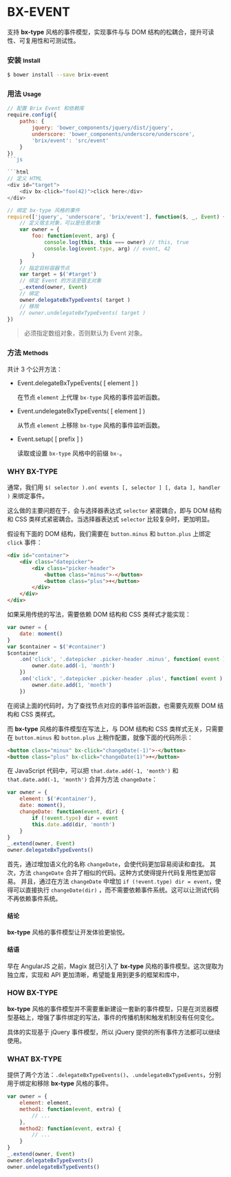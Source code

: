 # BX-EVENT

支持 **bx-type** 风格的事件模型，实现事件与与 DOM 结构的松耦合，提升可读性、可复用性和可测试性。

### 安装 <small>Install</small>

```sh
$ bower install --save brix-event
```

### 用法 <small>Usage</small>

```js
// 配置 Brix Event 和依赖库
require.config({
    paths: {
        jquery: 'bower_components/jquery/dist/jquery',
        underscore: 'bower_components/underscore/underscore',
        'brix/event': 'src/event'
    }
})
```js

```html
// 定义 HTML
<div id="target">
    <div bx-click="foo(42)">click here</div>
</div>
```

```js
// 绑定 bx-type 风格的事件
require(['jquery', 'underscore', 'brix/event'], function($, _, Event) {
    // 定义宿主对象，可以是任意对象
    var owner = {
        foo: function(event, arg) {
            console.log(this, this === owner) // this, true
            console.log(event.type, arg) // event, 42
        }
    }
    // 指定目标容器节点
    var target = $('#target')
    // 绑定 Event 的方法至宿主对象
    _.extend(owner, Event)
    // 绑定
    owner.delegateBxTypeEvents( target )
    // 移除
    // owner.undelegateBxTypeEvents( target )
})
```

> 必须指定数组对象，否则默认为 Event 对象。

### 方法 <small>Methods</small>

共计 3 个公开方法：

* Event.delegateBxTypeEvents( [ element ] )

    在节点 `element` 上代理 `bx-type` 风格的事件监听函数。

* Event.undelegateBxTypeEvents( [ element ] )

    从节点 `element` 上移除 `bx-type` 风格的事件监听函数。

* Event.setup( [ prefix ] )

    读取或设置 `bx-type` 风格中的前缀 `bx-`。

### WHY BX-TYPE

通常，我们用 `$( selector ).on( events [, selector ] [, data ], handler )` 来绑定事件。

这么做的主要问题在于，会与选择器表达式 `selector` 紧密耦合，即与 DOM 结构和 CSS 类样式紧密耦合。当选择器表达式 `selector` 比较复杂时，更加明显。

假设有下面的 DOM 结构，我们需要在 `button.minus` 和 `button.plus` 上绑定 `click` 事件：

```html
<div id="container">
    <div class="datepicker">
        <div class="picker-header">
            <button class="minus">-</button>
            <button class="plus">+</button>
        </div>
    </div>
</div>
```

如果采用传统的写法，需要依赖 DOM 结构和 CSS 类样式才能实现：

```js
var owner = {
    date: moment()
}
var $container = $('#container')
$container
    .on('click', '.datepicker .picker-header .minus', function( event ) {
        owner.date.add(-1, 'month')
    })
    .on('click', '.datepicker .picker-header .plus', function( event ) {
        owner.date.add(1, 'month')
    })
```

在阅读上面的代码时，为了查找节点对应的事件监听函数，也需要先观察 DOM 结构和 CSS 类样式。

而 **bx-type** 风格的事件模型在写法上，与 DOM 结构和 CSS 类样式无关，只需要在 `button.minus` 和 `button.plus` 上稍作配置，就像下面的代码所示：

```html
<button class="minux" bx-click="changeDate(-1)">-</button>
<button class="plus" bx-click="changeDate(1)">+</button>
```
在 JavaScript 代码中，可以把 `that.date.add(-1, 'month')` 和 `that.date.add(-1, 'month')` 合并为方法 `changeDate`：

```js
var owner = {
    element: $('#container'),
    date: moment(),
    changeDate: function(event, dir) {
        if (!event.type) dir = event
        this.date.add(dir, 'month')
    }
}
_.extend(owner, Event)
owner.delegateBxTypeEvents()
```

首先，通过增加语义化的名称 `changeDate`，会使代码更加容易阅读和查找。
其次，方法 `changeDate` 合并了相似的代码。这种方式使得提升代码复用性更加容易。
并且，通过在方法 `changeDate` 中增加 `if (!event.type) dir = event`，使得可以直接执行 `changeDate(dir)` ，而不需要依赖事件系统。这可以让测试代码不再依赖事件系统。

#### 结论

**bx-type** 风格的事件模型让开发体验更愉悦。

#### 结语

早在 AngularJS 之前，Magix 就已引入了 **bx-type** 风格的事件模型。这次提取为独立库，实现和 API 更加清晰，希望能复用到更多的框架和库中，

### HOW BX-TYPE

**bx-type** 风格的事件模型并不需要重新建设一套新的事件模型，只是在浏览器模型基础上，增强了事件绑定的写法，事件的传播机制和触发机制没有任何变化。

具体的实现基于 jQuery 事件模型，所以 jQuery 提供的所有事件方法都可以继续使用。

### WHAT BX-TYPE

提供了两个方法：`.delegateBxTypeEvents()`、`.undelegateBxTypeEvents`，分别用于绑定和移除 **bx-type** 风格的事件。

```js
var owner = {
    element: element,
    method1: function(event, extra) {
        // ...
    },
    method2: function(event, extra) {
        // ...
    }
}
_.extend(owner, Event)
owner.delegateBxTypeEvents()
owner.undelegateBxTypeEvents()
```